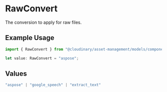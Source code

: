 # RawConvert

The conversion to apply for raw files.

## Example Usage

```typescript
import { RawConvert } from "@cloudinary/asset-management/models/components";

let value: RawConvert = "aspose";
```

## Values

```typescript
"aspose" | "google_speech" | "extract_text"
```